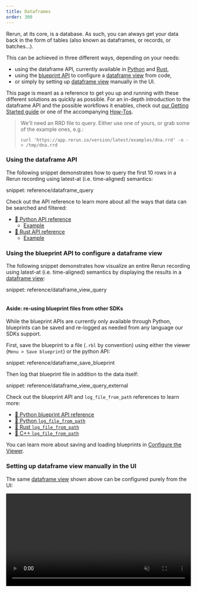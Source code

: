 ```yaml
---
title: Dataframes
order: 300
---
```


Rerun, at its core, is a database. As such, you can always get your data back in the form of tables (also known as dataframes, or records, or batches...).

This can be achieved in three different ways, depending on your needs:
* using the dataframe API, currently available in [Python](https://ref.rerun.io/docs/python/stable/common/dataframe/) and [Rust](https://docs.rs/rerun/latest/rerun/dataframe/index.html),
* using the [blueprint API](../concepts/blueprint.md) to configure a [dataframe view](types/views/dataframe_view.md) from code,
* or simply by setting up [dataframe view](types/views/dataframe_view.md) manually in the UI.

This page is meant as a reference to get you up and running with these different solutions as quickly as possible.
For an in-depth introduction to the dataframe API and the possible workflows it enables, check out [our Getting Started guide](../getting-started/data-out) or one of the accompanying [How-Tos](../howto/dataframe-api.md).


> We'll need an RRD file to query. Either use one of yours, or grab some of the example ones, e.g.:
> ```
> curl 'https://app.rerun.io/version/latest/examples/dna.rrd' -o - > /tmp/dna.rrd
> ```

### Using the dataframe API

The following snippet demonstrates how to query the first 10 rows in a Rerun recording using latest-at (i.e. time-aligned) semantics:

snippet: reference/dataframe_query

Check out the API reference to learn more about all the ways that data can be searched and filtered:
* [🐍 Python API reference](https://ref.rerun.io/docs/python/stable/common/dataframe/)
  * [Example](https://github.com/rerun-io/rerun/blob/c00a9f649fd4463f91620e8e2eac11355b245ac5/examples/python/dataframe_query/dataframe_query.py)
* [🦀 Rust API reference](https://docs.rs/rerun/latest/rerun/dataframe/index.html)
  * [Example](https://github.com/rerun-io/rerun/blob/c00a9f649fd4463f91620e8e2eac11355b245ac5/examples/rust/dataframe_query/src/main.rs)


### Using the blueprint API to configure a dataframe view

The following snippet demonstrates how visualize an entire Rerun recording using latest-at (i.e. time-aligned) semantics by displaying the results in a [dataframe view](types/views/dataframe_view.md):

snippet: reference/dataframe_view_query

<picture>
  <img src="https://static.rerun.io/dataframe_query_example/d3dc908edb09377fbdc4c8f16b1b35a7a35a5e7d/full.png" alt="">
  <source media="(max-width: 480px)" srcset="https://static.rerun.io/dataframe_query_example/d3dc908edb09377fbdc4c8f16b1b35a7a35a5e7d/480w.png">
  <source media="(max-width: 768px)" srcset="https://static.rerun.io/dataframe_query_example/d3dc908edb09377fbdc4c8f16b1b35a7a35a5e7d/768w.png">
  <source media="(max-width: 1024px)" srcset="https://static.rerun.io/dataframe_query_example/d3dc908edb09377fbdc4c8f16b1b35a7a35a5e7d/1024w.png">
  <source media="(max-width: 1200px)" srcset="https://static.rerun.io/dataframe_query_example/d3dc908edb09377fbdc4c8f16b1b35a7a35a5e7d/1200w.png">
</picture>

#### Aside: re-using blueprint files from other SDKs

While the blueprint APIs are currently only available through Python, blueprints can be saved and re-logged as needed from any language our SDKs support.

First, save the blueprint to a file (`.rbl` by convention) using either the viewer (`Menu > Save blueprint`) or the python API:

snippet: reference/dataframe_save_blueprint

Then log that blueprint file in addition to the data itself:

snippet: reference/dataframe_view_query_external

Check out the blueprint API and `log_file_from_path` references to learn more:
* [🐍 Python blueprint API reference](https://ref.rerun.io/docs/python/stable/common/blueprint_apis/)
* [🐍 Python `log_file_from_path`](https://ref.rerun.io/docs/python/stable/common/logging_functions/#rerun.log_file_from_path)
* [🦀 Rust `log_file_from_path`](https://docs.rs/rerun/latest/rerun/struct.RecordingStream.html#method.log_file_from_path)
* [🌊 C++ `log_file_from_path`](https://ref.rerun.io/docs/cpp/stable/classrerun_1_1RecordingStream.html#a20798d7ea74cce5c8174e5cacd0a2c47)

You can learn more about saving and loading blueprints in [Configure the Viewer](../getting-started/configure-the-viewer.md#save-and-load-blueprint-files).


### Setting up dataframe view manually in the UI

The same [dataframe view](types/views/dataframe_view.md) shown above can be configured purely from the UI:

<video width="100%" autoplay loop muted controls>
    <source src="https://static.rerun.io/dataframe/df-dna-demo.webm" type="video/webm" />
</video>
